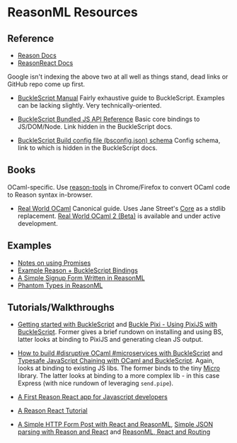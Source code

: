 # ReasonML Resources

## Reference

- [Reason Docs](https://reasonml.github.io/)
-  [ReasonReact Docs](https://reasonml.github.io/reason-react/)

Google isn't indexing the above two at all well as things stand, dead links or GitHub repo come up first.

- [BuckleScript Manual](https://bucklescript.github.io/bucklescript/Manual.html)
Fairly exhaustive guide to BuckleScript. Examples can be lacking slightly. Very technically-oriented.

- [BuckleScript Bundled JS API Reference](https://bucklescript.github.io/bucklescript/api/index.html)
Basic core bindings to JS/DOM/Node. Link hidden in the BuckleScript docs.

- [BuckleScript Build config file (bsconfig.json) schema](http://bucklescript.github.io/bucklescript/docson/#build-schema.json)
Config schema, link to which is hidden in the BuckleScript docs.


## Books

OCaml-specific. Use [reason-tools](https://github.com/reasonml/reason-tools) in Chrome/Firefox to convert OCaml code to Reason syntax in-browser.

- [Real World OCaml](https://realworldocaml.org/)
Canonical guide. Uses Jane Street's [Core](https://github.com/janestreet/core) as a stdlib replacement. [Real World OCaml 2 (Beta)](https://dev.realworldocaml.org/) is available and under active development.


## Examples

- [Notes on using Promises](https://gist.github.com/Lokeh/a8d1dc6aa2043efa62b23e559291053e)
- [Example Reason + BuckleScript Bindings](https://gist.github.com/sgrove/707d55a3874045287c142732932597b9)
- [A Simple Signup Form Written in ReasonML](https://gist.github.com/Zerim/6ff94ae1897d65bfbdae7279860bd43a)
- [Phantom Types in ReasonML](https://gist.github.com/busypeoples/3a28d039272ec3eb33ca2fc6b32dafc7)

## Tutorials/Walkthroughs

- [Getting started with BuckleScript](http://pcarleton.github.io/2017/01/02/bucklescript-1.html) and [Buckle Pixi - Using PixiJS with BuckleScript](http://pcarleton.github.io/2017/01/14/buckle-pixi.html). Former gives a brief rundown on installing and using BS, latter looks at binding to PixiJS and generating clean JS output.

- [How to build #disruptive OCaml #microservices with BuckleScript](https://medium.com/dailyjs/how-to-build-disruptive-ocaml-microservices-with-bucklescript-8c2f774f67cd) and [Typesafe JavaScript Chaining with OCaml and BuckleScript](https://medium.com/dailyjs/typesafe-javascript-chaining-with-ocaml-and-bucklescript-ff489fe287c2). Again, looks at binding to existing JS libs. The former binds to the tiny [Micro](https://github.com/zeit/micro) library. The latter looks at binding to a more complex lib - in this case Express (with nice rundown of leveraging `send.pipe`).

- [A First Reason React app for Javascript developers](https://jamesfriend.com.au/a-first-reason-react-app-for-js-developers)
- [A Reason React Tutorial](https://jaredforsyth.com/2017/07/05/a-reason-react-tutorial/)
- [A Simple HTTP Form Post with React and ReasonML](http://marcusr.wpengine.com/?p=15), [Simple JSON parsing with Reason and React](http://www.marcusr.com/?p=16) and [ReasonML, React and Routing](http://www.marcusr.com/?p=18)

